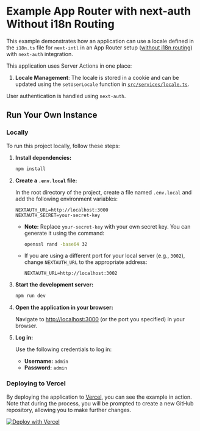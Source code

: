 # Example App Router with next-auth Without i18n Routing

This example demonstrates how an application can use a locale defined in the `i18n.ts` file for `next-intl` in an App Router setup ([without i18n routing](https://next-intl-docs.vercel.app/docs/getting-started/app-router/without-i18n-routing)) with `next-auth` integration.

This application uses Server Actions in one place:

1. **Locale Management**: The locale is stored in a cookie and can be updated using the `setUserLocale` function in [`src/services/locale.ts`](./src/services/locale.ts).

User authentication is handled using `next-auth`.

## Run Your Own Instance

### Locally

To run this project locally, follow these steps:

1. **Install dependencies:**

   ```bash
   npm install
   ```

2. **Create a `.env.local` file:**

   In the root directory of the project, create a file named `.env.local` and add the following environment variables:

   ```env
   NEXTAUTH_URL=http://localhost:3000
   NEXTAUTH_SECRET=your-secret-key
   ```

   - **Note:** Replace `your-secret-key` with your own secret key. You can generate it using the command:

     ```bash
     openssl rand -base64 32
     ```

   - If you are using a different port for your local server (e.g., `3002`), change `NEXTAUTH_URL` to the appropriate address:

     ```env
     NEXTAUTH_URL=http://localhost:3002
     ```

3. **Start the development server:**

   ```bash
   npm run dev
   ```

4. **Open the application in your browser:**

   Navigate to [http://localhost:3000](http://localhost:3000) (or the port you specified) in your browser.

5. **Log in:**

   Use the following credentials to log in:

   - **Username:** `admin`
   - **Password:** `admin`

### Deploying to Vercel

By deploying the application to [Vercel](https://vercel.com), you can see the example in action. Note that during the process, you will be prompted to create a new GitHub repository, allowing you to make further changes.

[![Deploy with Vercel](https://vercel.com/button)](https://vercel.com/new/clone?repository-url=https://github.com/amannn/next-intl/tree/main/examples/example-app-router-without-i18n-routing)